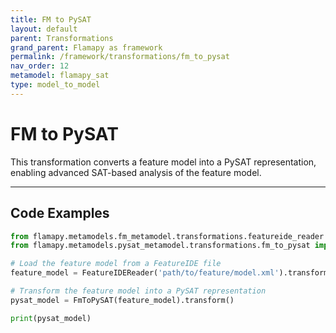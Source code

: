 ```yaml
---
title: FM to PySAT
layout: default
parent: Transformations
grand_parent: Flamapy as framework
permalink: /framework/transformations/fm_to_pysat
nav_order: 12
metamodel: flamapy_sat
type: model_to_model
---
```


# FM to PySAT

This transformation converts a feature model into a PySAT representation, enabling advanced SAT-based analysis of the feature model.

---
## Code Examples

```python
from flamapy.metamodels.fm_metamodel.transformations.featureide_reader import FeatureIDEReader
from flamapy.metamodels.pysat_metamodel.transformations.fm_to_pysat import FmToPySAT

# Load the feature model from a FeatureIDE file
feature_model = FeatureIDEReader('path/to/feature/model.xml').transform()

# Transform the feature model into a PySAT representation
pysat_model = FmToPySAT(feature_model).transform()

print(pysat_model)
```
